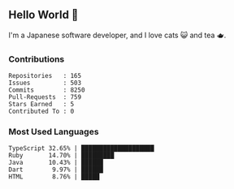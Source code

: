 ## Hello World 👋

I'm a Japanese software developer, and I love cats 😺 and tea 🫖.

### Contributions

    Repositories   : 165
    Issues         : 503
    Commits        : 8250
    Pull-Requests  : 759
    Stars Earned   : 5
    Contributed To : 0

### Most Used Languages

    TypeScript 32.65% | ████████████████████
    Ruby       14.70% | █████████
    Java       10.43% | ██████
    Dart        9.97% | ██████
    HTML        8.76% | █████
